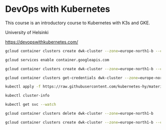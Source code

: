 # DevOps with Kubernetes
This course is an introductory course to Kubernetes with K3s and GKE.

University of Helsinki

https://devopswithkubernetes.com/



```bash
gcloud container clusters create dwk-cluster --zone=europe-north1-b --cluster-version=1.29 --disk-size=32 --num-nodes=3 --machine-type=e2-micro

gcloud services enable container.googleapis.com

gcloud container clusters create dwk-cluster --zone=europe-north1-b --cluster-version=1.29

gcloud container clusters get-credentials dwk-cluster --zone=europe-north1-b

kubectl apply -f https://raw.githubusercontent.com/kubernetes-hy/material-example/e11a700350aede132b62d3b5fd63c05d6b976394/app6/manifests/deployment.yaml

kubectl cluster-info

kubectl get svc --watch

gcloud container clusters delete dwk-cluster --zone=europe-north1-b

gcloud container clusters create dwk-cluster --zone=europe-north1-b --cluster-version=1.29

```